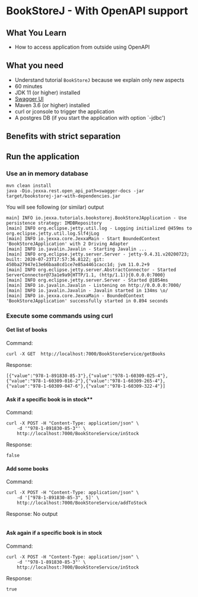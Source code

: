 # BookStoreJ - With OpenAPI support 

## What You Learn

*   How to access application from outside using OpenAPI        

## What you need

*   Understand tutorial `BookStoreJ` because we explain only new aspects 
*   60 minutes
*   JDK 11 (or higher) installed
*   [Swagger UI](https://swagger.io/tools/swagger-ui/)    
*   Maven 3.6 (or higher) installed
*   curl or jconsole to trigger the application
*   A postgres DB (if you start the application with option `-jdbc')  

## Benefits with strict separation  

 


## Run the application  

### Use an in memory database

```console                                                          
mvn clean install
java -Dio.jexxa.rest.open_api_path=swagger-docs -jar target/bookstorej-jar-with-dependencies.jar 
```
You will see following (or similar) output
```console
main] INFO io.jexxa.tutorials.bookstorej.BookStoreJApplication - Use persistence strategy: IMDBRepository 
[main] INFO org.eclipse.jetty.util.log - Logging initialized @459ms to org.eclipse.jetty.util.log.Slf4jLog
[main] INFO io.jexxa.core.JexxaMain - Start BoundedContext 'BookStoreJApplication' with 2 Driving Adapter 
[main] INFO io.javalin.Javalin - Starting Javalin ...
[main] INFO org.eclipse.jetty.server.Server - jetty-9.4.31.v20200723; built: 2020-07-23T17:57:36.812Z; git: 450ba27947e13e66baa8cd1ce7e85a4461cacc1d; jvm 11.0.2+9
[main] INFO org.eclipse.jetty.server.AbstractConnector - Started ServerConnector@73a1e9a9{HTTP/1.1, (http/1.1)}{0.0.0.0:7000}
[main] INFO org.eclipse.jetty.server.Server - Started @1054ms
[main] INFO io.javalin.Javalin - Listening on http://0.0.0.0:7000/
[main] INFO io.javalin.Javalin - Javalin started in 134ms \o/
[main] INFO io.jexxa.core.JexxaMain - BoundedContext 'BookStoreJApplication' successfully started in 0.894 seconds
```          

### Execute some commands using curl 

#### Get list of books

Command: 
```Console
curl -X GET  http://localhost:7000/BookStoreService/getBooks
```

Response: 
```Console
[{"value":"978-1-891830-85-3"},{"value":"978-1-60309-025-4"},{"value":"978-1-60309-016-2"},{"value":"978-1-60309-265-4"},{"value":"978-1-60309-047-6"},{"value":"978-1-60309-322-4"}]
```

#### Ask if a specific book is in stock**

Command:
```Console
curl -X POST -H "Content-Type: application/json" \
    -d '"978-1-891830-85-3"' \
    http://localhost:7000/BookStoreService/inStock                 
```

Response: 
```Console
false
```

#### Add some books

Command:
```Console
curl -X POST -H "Content-Type: application/json" \
    -d '["978-1-891830-85-3", 5]' \
    http://localhost:7000/BookStoreService/addToStock                 
```
Response: No output  
```Console
```

#### Ask again if a specific book is in stock

Command:
```Console
curl -X POST -H "Content-Type: application/json" \
    -d '"978-1-891830-85-3"' \
    http://localhost:7000/BookStoreService/inStock                 
```

Response: 
```Console
true
```
